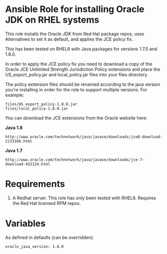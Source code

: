 # Ansible Role for installing Oracle JDK on RHEL systems

This role installs the Oracle JDK from Red Hat package repos, uses Alternatives to set it as default, and 
applies the JCE policy fix.
 
This has been tested on RHEL6 with Java packages for versions 1.7.0 and 1.8.0.  
 
In order to apply the JCE policy fix you need to download a copy of the Oracle JCE Unlimited Strength Jurisdiction 
Policy extensions and place the US_export_policy.jar and local_policy.jar files into your files directory. 
 
The policy extension files should be renamed according to the java version you're installing in order for the role to 
support multiple versions. For example:
 
    files/US_export_policy-1.8.0.jar
    files/local_policy-1.8.0.jar
    
You can download the JCE extensions from the Oracle website here:

**Java 1.8**
    
    http://www.oracle.com/technetwork/java/javase/downloads/jce8-download-2133166.html

**Java 1.7** 
    
    http://www.oracle.com/technetwork/java/javase/downloads/jce-7-download-432124.html
 

# Requirements

1. A Redhat server. This role has only been tested with RHEL6. Requires the Red Hat licensed RPM repos. 

# Variables

As defined in defaults (can be overridden):
    
    oracle_java_version: 1.8.0 